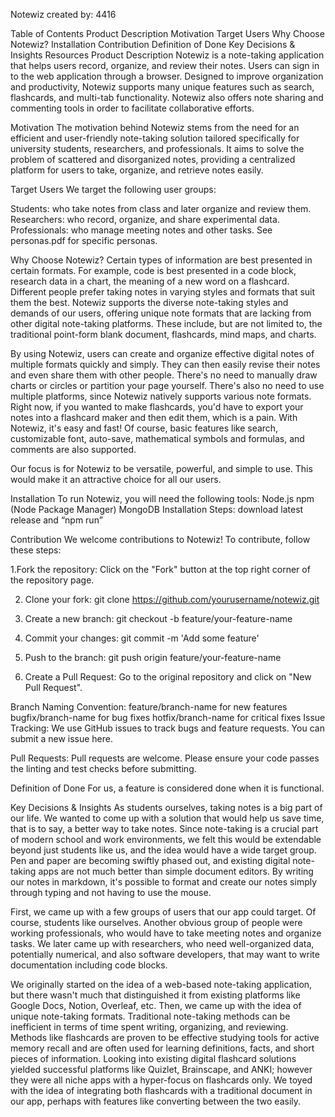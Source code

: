 Notewiz
created by: 4416

Table of Contents
Product Description
Motivation
Target Users
Why Choose Notewiz?
Installation
Contribution
Definition of Done
Key Decisions & Insights
Resources
Product Description
Notewiz is a note-taking application that helps users record, organize, and review their notes. Users can sign in to the web application through a browser. Designed to improve organization and productivity, Notewiz supports many unique features such as search, flashcards, and multi-tab functionality. Notewiz also offers note sharing and commenting tools in order to facilitate collaborative efforts.

Motivation
The motivation behind Notewiz stems from the need for an efficient and user-friendly note-taking solution tailored specifically for university students, researchers, and professionals. It aims to solve the problem of scattered and disorganized notes, providing a centralized platform for users to take, organize, and retrieve notes easily.

Target Users
We target the following user groups:

Students: who take notes from class and later organize and review them.
Researchers: who record, organize, and share experimental data.
Professionals: who manage meeting notes and other tasks.
See personas.pdf for specific personas.

Why Choose Notewiz?
Certain types of information are best presented in certain formats. For example, code is best presented in a code block, research data in a chart, the meaning of a new word on a flashcard. Different people prefer taking notes in varying styles and formats that suit them the best. Notewiz supports the diverse note-taking styles and demands of our users, offering unique note formats that are lacking from other digital note-taking platforms. These include, but are not limited to, the traditional point-form blank document, flashcards, mind maps, and charts.

By using Notewiz, users can create and organize effective digital notes of multiple formats quickly and simply. They can then easily revise their notes and even share them with other people. There's no need to manually draw charts or circles or partition your page yourself. There's also no need to use multiple platforms, since Notewiz natively supports various note formats. Right now, if you wanted to make flashcards, you'd have to export your notes into a flashcard maker and then edit them, which is a pain. With Notewiz, it's easy and fast! Of course, basic features like search, customizable font, auto-save, mathematical symbols and formulas, and comments are also supported.

Our focus is for Notewiz to be versatile, powerful, and simple to use. This would make it an attractive choice for all our users.

Installation
To run Notewiz, you will need the following tools:
Node.js
npm (Node Package Manager)
MongoDB
Installation Steps:
download latest release and “npm run”

Contribution
We welcome contributions to Notewiz! To contribute, follow these steps:

1.Fork the repository: Click on the "Fork" button at the top right corner of the repository page.

2. Clone your fork:
    git clone https://github.com/yourusername/notewiz.git

3. Create a new branch:
    git checkout -b feature/your-feature-name

4. Commit your changes:
    git commit -m 'Add some feature'

5. Push to the branch:
    git push origin feature/your-feature-name

6. Create a Pull Request: Go to the original repository and click on "New Pull Request".

Branch Naming Convention:
feature/branch-name for new features
bugfix/branch-name for bug fixes
hotfix/branch-name for critical fixes
Issue Tracking:
We use GitHub issues to track bugs and feature requests. You can submit a new issue here.

Pull Requests:
Pull requests are welcome. Please ensure your code passes the linting and test checks before submitting.

Definition of Done
For us, a feature is considered done when it is functional.

Key Decisions & Insights
As students ourselves, taking notes is a big part of our life. We wanted to come up with a solution that would help us save time, that is to say, a better way to take notes. Since note-taking is a crucial part of modern school and work environments, we felt this would be extendable beyond just students like us, and the idea would have a wide target group. Pen and paper are becoming swiftly phased out, and existing digital note-taking apps are not much better than simple document editors. By writing our notes in markdown, it's possible to format and create our notes simply through typing and not having to use the mouse.

First, we came up with a few groups of users that our app could target. Of course, students like ourselves. Another obvious group of people were working professionals, who would have to take meeting notes and organize tasks. We later came up with researchers, who need well-organized data, potentially numerical, and also software developers, that may want to write documentation including code blocks.

We originally started on the idea of a web-based note-taking application, but there wasn't much that distinguished it from existing platforms like Google Docs, Notion, Overleaf, etc. Then, we came up with the idea of unique note-taking formats. Traditional note-taking methods can be inefficient in terms of time spent writing, organizing, and reviewing. Methods like flashcards are proven to be effective studying tools for active memory recall and are often used for learning definitions, facts, and short pieces of information. Looking into existing digital flashcard solutions yielded successful platforms like Quizlet, Brainscape, and ANKI; however they were all niche apps with a hyper-focus on flashcards only. We toyed with the idea of integrating both flashcards with a traditional document in our app, perhaps with features like converting between the two easily.